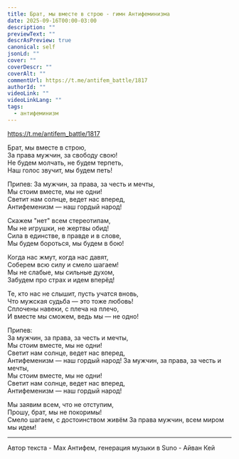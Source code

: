 ```yaml
---
title: Брат, мы вместе в строю - гимн Антифеминизма
date: 2025-09-16T00:00-03:00
description: ""
previewText: ""
descrAsPreview: true
canonical: self
jsonLd: ""
cover: ""
coverDescr: ""
coverAlt: ""
commentUrl: https://t.me/antifem_battle/1817
authorId: ""
videoLink: ""
videoLinkLang: ""
tags:
  - антифеминизм
---
```


https://t.me/antifem_battle/1817

Брат, мы вместе в строю,  
За права мужчин, за свободу свою!  
Не будем молчать, не будем терпеть,  
Наш голос звучит, мы будем петь!

Припев:
За мужчин, за права, за честь и мечты,  
Мы стоим вместе, мы не одни!  
Светит нам солнце, ведет нас вперед,  
Антифеменизм — наш гордый народ!

Скажем "нет" всем стереотипам,  
Мы не игрушки, не жертвы обид!  
Сила в единстве, в правде и в слове,  
Мы будем бороться, мы будем в бою!

Когда нас жмут, когда нас давят,  
Соберем всю силу и смело шагаем!  
Мы не слабые, мы сильные духом,  
Забудем про страх и идем вперёд!

Те, кто нас не слышит, пусть учатся вновь,  
Что мужская судьба — это тоже любовь!  
Сплочены навеки, с плеча на плечо,  
И вместе мы сможем, ведь мы — не одно!

Припев:  
За мужчин, за права, за честь и мечты,  
Мы стоим вместе, мы не одни!  
Светит нам солнце, ведет нас вперед,  
Антифеменизм — наш гордый народ!
За мужчин, за права, за честь и мечты,  
Мы стоим вместе, мы не одни!  
Светит нам солнце, ведет нас вперед,  
Антифеменизм — наш гордый народ!

Мы заявим всем, что не отступим,  
Прошу, брат, мы не покоримы!  
Смело шагаем, с достоинством живём
За права мужчин, всем миром мы идем!

---

Автор текста - Max Антифем, генерация музыки в Suno - Айван Кей
